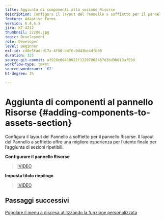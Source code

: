 ```yaml
---
title: Aggiunta di componenti alla sezione Risorse
description: Configura il layout del Pannello a soffietto per il pannello Risorse. Il layout del Pannello a soffietto offre una migliore esperienza per l’utente finale per l’aggiunta di sezioni ripetibili.
feature: Adaptive Forms
version: 6.4,6.5
jira: KT-4212
thumbnail: 22200.jpg
topic: Development
role: Developer
level: Beginner
exl-id: cd8e5fad-d17a-4f80-b4f6-0d43be4dfb80
duration: 325
source-git-commit: af928e60410022f12207082467d3bd9b818af59d
workflow-type: tm+mt
source-wordcount: '62'
ht-degree: 3%

---
```


# Aggiunta di componenti al pannello Risorse {#adding-components-to-assets-section}

Configura il layout del Pannello a soffietto per il pannello Risorse. Il layout del Pannello a soffietto offre una migliore esperienza per l’utente finale per l’aggiunta di sezioni ripetibili.

**Configurare il pannello Risorse**

>[!VIDEO](https://video.tv.adobe.com/v/22200?quality=12&learn=on)

**Imposta titolo riepilogo**
>[!VIDEO](https://video.tv.adobe.com/v/28387?quality=12&learn=on)

## Passaggi successivi

[Popolare il menu a discesa utilizzando la funzione personalizzata](./using-custom-functions-and-code-editor.md)
